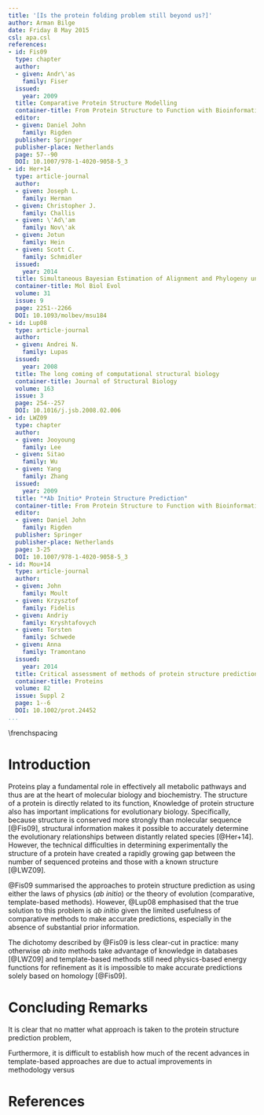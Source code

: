```yaml
---
title: '[Is the protein folding problem still beyond us?]'
author: Arman Bilge
date: Friday 8 May 2015
csl: apa.csl
references:
- id: Fis09
  type: chapter
  author:
  - given: Andr\'as
    family: Fiser
  issued:
    year: 2009
  title: Comparative Protein Structure Modelling
  container-title: From Protein Structure to Function with Bioinformatics
  editor:
  - given: Daniel John
    family: Rigden
  publisher: Springer
  publisher-place: Netherlands
  page: 57--90
  DOI: 10.1007/978-1-4020-9058-5_3
- id: Her+14
  type: article-journal
  author:
  - given: Joseph L.
    family: Herman
  - given: Christopher J.
    family: Challis
  - given: \'Ad\'am
    family: Nov\'ak
  - given: Jotun
    family: Hein
  - given: Scott C.
    family: Schmidler
  issued:
    year: 2014
  title: Simultaneous Bayesian Estimation of Alignment and Phylogeny under a Joint Model of Protein Sequence and Structure
  container-title: Mol Biol Evol
  volume: 31
  issue: 9
  page: 2251--2266
  DOI: 10.1093/molbev/msu184
- id: Lup08
  type: article-journal
  author:
  - given: Andrei N.
    family: Lupas
  issued:
    year: 2008
  title: The long coming of computational structural biology
  container-title: Journal of Structural Biology
  volume: 163
  issue: 3
  page: 254--257
  DOI: 10.1016/j.jsb.2008.02.006
- id: LWZ09
  type: chapter
  author:
  - given: Jooyoung
    family: Lee
  - given: Sitao
    family: Wu
  - given: Yang
    family: Zhang
  issued:
    year: 2009
  title: "*Ab Initio* Protein Structure Prediction"
  container-title: From Protein Structure to Function with Bioinformatics
  editor:
  - given: Daniel John
    family: Rigden
  publisher: Springer
  publisher-place: Netherlands
  page: 3-25
  DOI: 10.1007/978-1-4020-9058-5_3
- id: Mou+14
  type: article-journal
  author:
  - given: John
    family: Moult
  - given: Krzysztof
    family: Fidelis
  - given: Andriy
    family: Kryshtafovych
  - given: Torsten
    family: Schwede
  - given: Anna
    family: Tramontano
  issued:
    year: 2014
  title: Critical assessment of methods of protein structure prediction (CASP) --- round x
  container-title: Proteins
  volume: 82
  issue: Suppl 2
  page: 1--6
  DOI: 10.1002/prot.24452
...
```


\frenchspacing

# Introduction

Proteins play a fundamental role in effectively all metabolic pathways and thus
are at the heart of molecular biology and biochemistry.
The structure of a protein is directly related to its function,
Knowledge of protein structure also has important implications for evolutionary
biology.
Specifically, because structure is conserved more strongly than molecular
sequence [@Fis09], structural information makes it possible to accurately
determine the evolutionary relationships between distantly related species
[@Her+14].
However, the technical difficulties in determining experimentally the structure
of a protein have created a rapidly growing gap between the number of sequenced
proteins and those with a known structure [@LWZ09].


@Fis09 summarised the approaches to protein structure prediction as using
either the laws of physics (*ab initio*) or the theory of evolution
(comparative, template-based methods).
However, @Lup08 emphasised that the true solution to this problem is *ab
initio* given the limited usefulness of comparative methods to make accurate
predictions, especially in the absence of substantial prior information.

The dichotomy described by @Fis09 is less clear-cut in practice: many otherwise
*ab inito* methods take advantage of knowledge in databases [@LWZ09] and
template-based methods still need physics-based energy functions for
refinement as it is impossible to make accurate predictions solely based on
homology [@Fis09].

# Concluding Remarks

It is clear that no matter what approach is taken to the protein structure
prediction problem,

Furthermore, it is difficult to establish how much of the recent advances in
template-based approaches are due to actual improvements in methodology versus


# References
